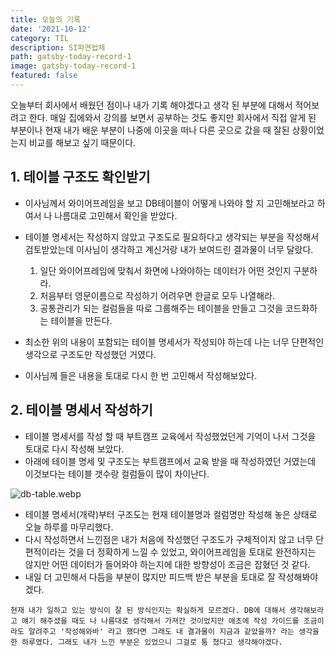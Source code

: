 ```yaml
---
title: 오늘의 기록
date: '2021-10-12'
category: TIL
description: SI파견업체
path: gatsby-today-record-1
image: gatsby-today-record-1
featured: false
---
```


오늘부터 회사에서 배웠던 점이나 내가 기록 해야겠다고 생각 된 부분에 대해서 적어보려고 한다.
매일 집에와서 강의를 보면서 공부하는 것도 좋지만 회사에서 직접 알게 된 부분이나 현재 내가 배운 부분이 나중에 이곳을 떠나 다른 곳으로 갔을 때 잘된 상황이었는지 비교를 해보고 싶기 때문이다.

## 1. 테이블 구조도 확인받기

- 이사님께서 와이어프레임을 보고 DB테이블이 어떻게 나와야 할 지 고민해보라고 하여서 나 나름대로 고민해서 확인을 받았다.

- 테이블 명세서는 작성하지 않았고 구조도로 필요하다고 생각되는 부분을 작성해서 검토받았는데 이사님이 생각하고 계신거랑 내가 보여드린 결과물이 너무 달랐다.

  1. 일단 와이어프레임에 맞춰서 화면에 나와야하는 데이터가 어떤 것인지 구분하라.
  2. 처음부터 영문이름으로 작성하기 어려우면 한글로 모두 나열해라.
  3. 공통관리가 되는 컬럼들을 따로 그룹해주는 테이블을 만들고 그것을 코드화하는 테이블을 만든다.

- 최소한 위의 내용이 포함되는 테이블 명세서가 작성되야 하는데 나는 너무 단편적인
  생각으로 구조도만 작성했던 거였다.
- 이사님께 들은 내용을 토대로 다시 한 번 고민해서 작성해보았다.

## 2. 테이블 명세서 작성하기

- 테이블 명세서를 작성 할 때 부트캠프 교육에서 작성했었던게 기억이 나서 그것을 토대로 다시 작성해 보았다.
- 아래에 테이블 명세 및 구조도는 부트캠프에서 교육 받을 때 작성하였던 거였는데
  이것보다는 테이블 갯수랑 컬럼들이 많이 차이난다.

![db-table.webp](/images/gatsby-today-record-1/db-table.webp)

- 테이블 명세서(개략)부터 구조도는 현재 테이블명과 컬럼명만 작성해 놓은 상태로 오늘 하루를 마무리했다.
- 다시 작성하면서 느낀점은 내가 처음에 작성했던 구조도가 구체적이지 않고 너무 단편적이라는 것을 더 정확하게 느낄 수 있었고, 와이어프레임을 토대로 완전하지는 않지만 어떤 데이터가 들어와야 하는지에 대한 방향성이 조금은 잡혔던 것 같다.
- 내일 더 고민해서 다듬을 부분이 많지만 피드백 받은 부분을 토대로 잘 작성해봐야겠다.

`현재 내가 일하고 있는 방식이 잘 된 방식인지는 확실하게 모르겠다. DB에 대해서 생각해보라고 얘기 해주셨을 때도 나 나름대로 생각해서 가져간 것이었지만 애초에 작성 가이드를 조금이라도 알려주고 '작성해와바' 라고 했다면 그래도 내 결과물이 지금과 같았을까? 라는 생각을 한 하루였다. 그래도 내가 느낀 부분은 있었으니 그걸로 퉁 쳤다고 생각해야겠다.`
